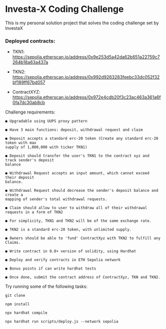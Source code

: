 # Investa-X Coding Challenge

This is my personal solution project that solves the coding challenge set by InvestaX

### Deployed contracts:

- TKN1: https://sepolia.etherscan.io/address/0x9e253d5a42da62b651a22759c7264b18a63a437a

- TKN2: https://sepolia.etherscan.io/address/0x992d9263283feebc33dc052f32bf189ff67bd057

- ContractXYZ: https://sepolia.etherscan.io/address/0x972e4cdb20f3c23ac463a361a6f0fa7dc30ab8cb

Challenge requirements:

```shell
● Upgradable using UUPS proxy pattern

● Have 3 main functions: deposit, withdrawal request and claim

● Deposit accepts a standard erc-20 token (Create any standard erc-20 token with max
supply of 1,000,000 with ticker TKN1)

● Deposit should transfer the user's TKN1 to the contract xyz and track sender's deposit
balance

● Withdrawal Request accepts an input amount, which cannot exceed their deposit
balance.

● Withdrawal Request should decrease the sender's deposit balance and create a
mapping of sender's total withdrawal requests.

● Claim should allow to user to withdraw all of their withdrawal requests in a form of TKN2

● For simplicity, TKN1 and TKN2 will be of the same exchange rate.

● TKN2 is a standard erc-20 token, with unlimited supply.

● Owners should be able to 'fund' ContractXyz with TKN2 to fulfill any Claims.

● Write contract in 0.8+ version of solidity, using Hardhat

● Deploy and verify contracts in ETH Sepolia network

● Bonus points if can write hardhat tests

● Once done, submit the contract address of ContractXyz, TKN and TKN2.
```

Try running some of the following tasks:

```shell
git clone

npm install

npx hardhat compile

npx hardhat run scripts/deploy.js --network sepolia
```

